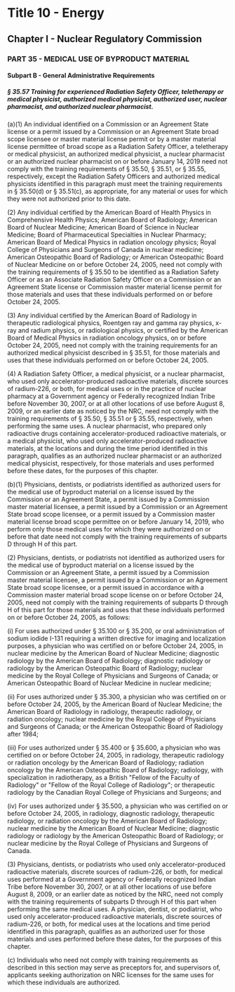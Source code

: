 
# Title 10 - Energy
## Chapter I - Nuclear Regulatory Commission
### PART 35 - MEDICAL USE OF BYPRODUCT MATERIAL
#### Subpart B - General Administrative Requirements
##### § 35.57 Training for experienced Radiation Safety Officer, teletherapy or medical physicist, authorized medical physicist, authorized user, nuclear pharmacist, and authorized nuclear pharmacist.

(a)(1) An individual identified on a Commission or an Agreement State license or a permit issued by a Commission or an Agreement State broad scope licensee or master material license permit or by a master material license permittee of broad scope as a Radiation Safety Officer, a teletherapy or medical physicist, an authorized medical physicist, a nuclear pharmacist or an authorized nuclear pharmacist on or before January 14, 2019 need not comply with the training requirements of § 35.50, § 35.51, or § 35.55, respectively, except the Radiation Safety Officers and authorized medical physicists identified in this paragraph must meet the training requirements in § 35.50(d) or § 35.51(c), as appropriate, for any material or uses for which they were not authorized prior to this date.

(2) Any individual certified by the American Board of Health Physics in Comprehensive Health Physics; American Board of Radiology; American Board of Nuclear Medicine; American Board of Science in Nuclear Medicine; Board of Pharmaceutical Specialties in Nuclear Pharmacy; American Board of Medical Physics in radiation oncology physics; Royal College of Physicians and Surgeons of Canada in nuclear medicine; American Osteopathic Board of Radiology; or American Osteopathic Board of Nuclear Medicine on or before October 24, 2005, need not comply with the training requirements of § 35.50 to be identified as a Radiation Safety Officer or as an Associate Radiation Safety Officer on a Commission or an Agreement State license or Commission master material license permit for those materials and uses that these individuals performed on or before October 24, 2005.

(3) Any individual certified by the American Board of Radiology in therapeutic radiological physics, Roentgen ray and gamma ray physics, x-ray and radium physics, or radiological physics, or certified by the American Board of Medical Physics in radiation oncology physics, on or before October 24, 2005, need not comply with the training requirements for an authorized medical physicist described in § 35.51, for those materials and uses that these individuals performed on or before October 24, 2005.

(4) A Radiation Safety Officer, a medical physicist, or a nuclear pharmacist, who used only accelerator-produced radioactive materials, discrete sources of radium-226, or both, for medical uses or in the practice of nuclear pharmacy at a Government agency or Federally recognized Indian Tribe before November 30, 2007, or at all other locations of use before August 8, 2009, or an earlier date as noticed by the NRC, need not comply with the training requirements of § 35.50, § 35.51 or § 35.55, respectively, when performing the same uses. A nuclear pharmacist, who prepared only radioactive drugs containing accelerator-produced radioactive materials, or a medical physicist, who used only accelerator-produced radioactive materials, at the locations and during the time period identified in this paragraph, qualifies as an authorized nuclear pharmacist or an authorized medical physicist, respectively, for those materials and uses performed before these dates, for the purposes of this chapter.

(b)(1) Physicians, dentists, or podiatrists identified as authorized users for the medical use of byproduct material on a license issued by the Commission or an Agreement State, a permit issued by a Commission master material licensee, a permit issued by a Commission or an Agreement State broad scope licensee, or a permit issued by a Commission master material license broad scope permittee on or before January 14, 2019, who perform only those medical uses for which they were authorized on or before that date need not comply with the training requirements of subparts D through H of this part.

(2) Physicians, dentists, or podiatrists not identified as authorized users for the medical use of byproduct material on a license issued by the Commission or an Agreement State, a permit issued by a Commission master material licensee, a permit issued by a Commission or an Agreement State broad scope licensee, or a permit issued in accordance with a Commission master material broad scope license on or before October 24, 2005, need not comply with the training requirements of subparts D through H of this part for those materials and uses that these individuals performed on or before October 24, 2005, as follows:

(i) For uses authorized under § 35.100 or § 35.200, or oral administration of sodium iodide I-131 requiring a written directive for imaging and localization purposes, a physician who was certified on or before October 24, 2005, in nuclear medicine by the American Board of Nuclear Medicine; diagnostic radiology by the American Board of Radiology; diagnostic radiology or radiology by the American Osteopathic Board of Radiology; nuclear medicine by the Royal College of Physicians and Surgeons of Canada; or American Osteopathic Board of Nuclear Medicine in nuclear medicine;

(ii) For uses authorized under § 35.300, a physician who was certified on or before October 24, 2005, by the American Board of Nuclear Medicine; the American Board of Radiology in radiology, therapeutic radiology, or radiation oncology; nuclear medicine by the Royal College of Physicians and Surgeons of Canada; or the American Osteopathic Board of Radiology after 1984;

(iii) For uses authorized under § 35.400 or § 35.600, a physician who was certified on or before October 24, 2005, in radiology, therapeutic radiology or radiation oncology by the American Board of Radiology; radiation oncology by the American Osteopathic Board of Radiology; radiology, with specialization in radiotherapy, as a British "Fellow of the Faculty of Radiology" or "Fellow of the Royal College of Radiology"; or therapeutic radiology by the Canadian Royal College of Physicians and Surgeons; and

(iv) For uses authorized under § 35.500, a physician who was certified on or before October 24, 2005, in radiology, diagnostic radiology, therapeutic radiology, or radiation oncology by the American Board of Radiology; nuclear medicine by the American Board of Nuclear Medicine; diagnostic radiology or radiology by the American Osteopathic Board of Radiology; or nuclear medicine by the Royal College of Physicians and Surgeons of Canada.

(3) Physicians, dentists, or podiatrists who used only accelerator-produced radioactive materials, discrete sources of radium-226, or both, for medical uses performed at a Government agency or Federally recognized Indian Tribe before November 30, 2007, or at all other locations of use before August 8, 2009, or an earlier date as noticed by the NRC, need not comply with the training requirements of subparts D through H of this part when performing the same medical uses. A physician, dentist, or podiatrist, who used only accelerator-produced radioactive materials, discrete sources of radium-226, or both, for medical uses at the locations and time period identified in this paragraph, qualifies as an authorized user for those materials and uses performed before these dates, for the purposes of this chapter.

(c) Individuals who need not comply with training requirements as described in this section may serve as preceptors for, and supervisors of, applicants seeking authorization on NRC licenses for the same uses for which these individuals are authorized.

